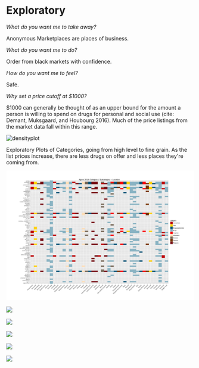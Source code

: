 # Exploratory

_What do you want me to take away?_

Anonymous Marketplaces are places of business.

_What do you want me to do?_

Order from black markets with confidence.

_How do you want me to feel?_

Safe.

_Why set a price cutoff at $1000?_

$1000 can generally be thought of as an upper bound for the amount a person is willing to spend on drugs for personal and social use (cite: Demant, Muksgaard, and Houbourg 2016). Much of the price listings from the market data fall within this range.

![densityplot]()

Exploratory Plots of Categories, going from high level to fine grain. As the list prices increase, there are less drugs on offer and less places they're coming from.

![](plots/tile/p14-p3b-ssc-c-location.jpg)

![](tile/p14-p4-DrugLocationPrice.jpg)

![](tile/p14-p5-DrugLocationPrice.jpg)

![](tile/p14-p6-DrugLocationPrice.jpg)

![](tile/p14-p7-DrugLocationPrice.jpg)

![](tile/p14-p8-DrugLocationPrice.jpg)